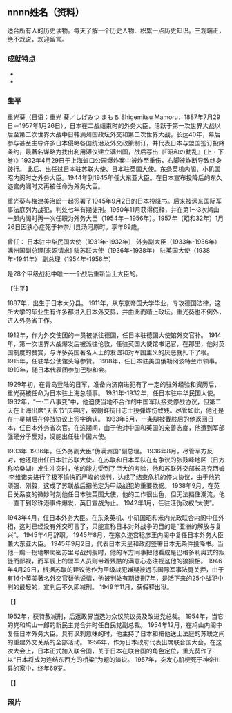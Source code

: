 ## nnnn姓名（资料）

适合所有人的历史读物。每天了解一个历史人物、积累一点历史知识。三观端正，绝不戏说，欢迎留言。  

### 成就特点

- ​
- ​


### 生平

重光葵（日语：重光 葵／しげみつ まもる Shigemitsu Mamoru，1887年7月29日－1957年1月26日），日本在二战结束时的外务大臣，活跃于第一次世界大战以后至第二次世界大战中日韩满州国政坛外交和第二次世界大战，长达40年，幕后参与甚至主导许多日本侵略各国统治及外交政策制订，并代表日本与盟国签订投降条约，最著名谋略为找出利用溥仪建立满州国，战后写出《『昭和の動乱』(上・下巻)》1932年4月29日于上海虹口公园爆炸案中被炸至重伤，右脚被炸断导致终身跛行。
此后、出任过日本驻苏联大使、日本驻英国大使。东条英机内阁、小矶国昭内阁时之外务大臣。1944年到1945年任大东亚大臣。在日本宣布投降后的东久迩宫内阁时又再被任命为外务大臣。

重光葵与梅津美治郎一起签署了1945年9月2日的日本投降书。后来被远东国际军事法庭列为战犯，判处七年有期徒刑。1950年11月获得假释，并在第1～3次鸠山一郎内阁时再一次任职为外务大臣（1954年－1956年）。1957年（昭和32年）1月26日因狭心症死于神奈川县汤河原町。享年69歳。

曾任：
日本驻中华民国大使（1931年-1932年）
外务副大臣（1933年-1936年）
满州国副总理[来源请求]
驻苏联大使（1936年-1938年）
驻英国大使（1938年-1941年）
副总理（1954年-1956年）

是28个甲级战犯中唯一一个战后重新当上大臣的。

【生平】

1887年，出生于日本大分县。
1911年，从东京帝国大学毕业，专攻德国法律，这所大学的毕业生有许多都进入日本外交界，并由此而踏上政坛。重光葵也不例外，进入外务省工作。

1912年，作为外交使团的一员被派往德国，任日本驻德国大使馆外交官补。
1914年，第一次世界大战爆发后被派往伦敦，任驻英国大使馆书记官，在那里，他对英国制度的赞赏，与许多英国著名人士的友谊和对军国主义的厌恶就扎下了根。
1915年，任驻华公使馆头等参赞。
1918年，任日本驻美国俄勒冈波特兰市领事。
1919年，随日本代表团参加巴黎和会。

1929年初，在青岛登陆的日军，准备向济南进犯有了一定的驻外经验和资历后，重光葵被任命为日本驻上海总领事。
1931年-1932年，任日本驻中华民国大使。
1932年，“一·二八事变”中，他迫使当地不合作的中国军队接受停战协议，但第二天在上海出席“天长节”庆典时，被朝鲜抗日志士投弹炸伤致残。尽管如此，他还是在一星期后在停战协议上签字确认。
1933年5月，一条腿被截肢后的他返回日本，任日本外务省次官。在这期间，由于他对中国和英国的亲善态度，他遭到军部强硬分子反对，没能出任驻中国大使。

1933年-1936年，任外务副大臣“伪满洲国”副总理。
1936年8月，尽管军方反对，他还是出任日本驻苏联大使。在苏联和日本军队在有争议的张鼓峰地区（日方称哈桑湖）发生冲突时，他的能力受到了巨大的考验，他和苏联外交部长马克西姆·李维诺夫进行了极不愉快而严峻的谈判，达成了结束危机的停火协议，由于他的顽强、刚毅，这成了苏联战后把他定为甲级战犯的重要依据。
1938年9月，在英日关系变的微妙时刻他任日本驻英国大使，他的工作很出色，但无法挡住潮流，他一直干到珍珠港事件爆发，英日宣战为止。
1942年1月，任驻汪伪政权“大使”。

1943年4月，任日本外务大臣。在东条英机、小矶国昭和米内光政联合内阁中任外相，这时已经没有外交可言了，只能宣称日本对外战争的目的是“亚洲的解放与复兴”。
1945年4月辞职。
1945年8月，在东久迩宫稔彦王内阁中复任日本外务大臣兼大东亚大臣。
1945年9月2日，代表日本天皇和政府签署日本无条件投降书。当他一瘸一拐地攀爬密苏里号战列舰时，他的军方同事把他看成是巴格多利奥式的叛徒而鄙视，而军舰上的盟军人员则带着残酷的满意心态注视这他的狼狈相。
1946年4月29日，根据苏联的建议他作为甲级战犯嫌疑被远东国际军事法庭关押，由于有16个英美著名外交官替他说情，他被判处有期徒刑7年，是活下来的25个战犯中判的最轻的，宣判后不久即减刑。
1949年11月，获假释出狱。

【】

1952年，获特赦减刑，后返政界当选为众议院议员及改进党总裁。
1954年，当它的党和鸠山一郎的新民主党合并时任自民党副总裁。
1954年12月，在鸠山内阁中复任日本外务大臣。具有讽刺意味的时，他主持了日本和把他送上法庭的苏联之间的重建外交关系的全部活动。
1956年，作为日本政府代表出席联合国大会。在这次大会上，日本正式加入联合国，关于日本在联合国的角色定位，重光葵作了以“日本将成为连结东西方的桥梁”为题的演说。
1957年，突发心肌梗死于神奈川县的家中，终年69岁。

【】

### 照片

